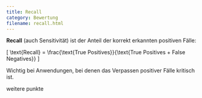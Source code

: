 ```yaml
---
title: Recall
category: Bewertung
filename: recall.html
---
```


**Recall** (auch Sensitivität) ist der Anteil der korrekt erkannten positiven Fälle:

\[
\text{Recall} = \frac{\text{True Positives}}{\text{True Positives + False Negatives}}
\]

Wichtig bei Anwendungen, bei denen das Verpassen positiver Fälle kritisch ist.

weitere punkte